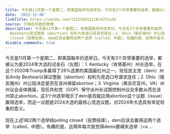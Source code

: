 ```yaml
---
title: 今天是11月第一个星期二，即美国每年的选举日。今天有3个异常重要的选举，都被认为是2024年大选的试金石（左图）：1. Kentucky（肯塔基州）州长选举。在这个2020...
date: '2023-11-08'
linkTitle: https://weibo.com/1251560221/NrA3TxxdS
source: 子陵在听歌的微博
description: 今天是11月第一个星期二，即美国每年的选举日。今天有3个异常重要的选举，都被认为是2024年大选的试金石（左图）：1. Kentucky（肯塔基州）州长选举。在这个2020年Trump多赢得了26%选票的美国最红州之一，现任民主党（dem）州长Andy
  Beshear以保证堕胎（abortion）权利为竞选口号谋求连任；2. Ohio（俄亥俄州）州公投决定是否在该州保留abortion；3. Virginia（弗吉尼亚州，VA）州州议会全体换届，现任共和党（GOP）保守派州长试图控制州议会多数从而在该州禁止abortion。这3个州选举暗示了dem是否能应用abortion这个议题（issue）赢得选举，而这一议题是2024大选的最核心竞选议题，对2024年大选具有举足轻重的意义。<br><br>现在上述1和2两个选举结polling
  closed（投票结束），dem应该会赢得这两个选举（called，中图）。有趣的是，这两年每次我觉得dems要痛失选举（<a ...
disable_comments: true
---
```

今天是11月第一个星期二，即美国每年的选举日。今天有3个异常重要的选举，都被认为是2024年大选的试金石（左图）：1. Kentucky（肯塔基州）州长选举。在这个2020年Trump多赢得了26%选票的美国最红州之一，现任民主党（dem）州长Andy Beshear以保证堕胎（abortion）权利为竞选口号谋求连任；2. Ohio（俄亥俄州）州公投决定是否在该州保留abortion；3. Virginia（弗吉尼亚州，VA）州州议会全体换届，现任共和党（GOP）保守派州长试图控制州议会多数从而在该州禁止abortion。这3个州选举暗示了dem是否能应用abortion这个议题（issue）赢得选举，而这一议题是2024大选的最核心竞选议题，对2024年大选具有举足轻重的意义。<br><br>现在上述1和2两个选举结polling closed（投票结束），dem应该会赢得这两个选举（called，中图）。有趣的是，这两年每次我觉得dems要痛失选举（<a ...